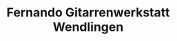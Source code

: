 ---
title: "Fernando Gitarrenwerkstatt Wendlingen"
url: /wendlingen-am-neckar/fernando-gitarrenwerkstatt-wendlingen/
shop: Instrumente
---